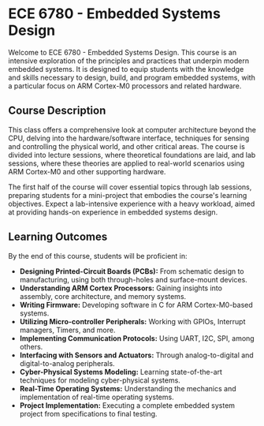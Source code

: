 # ECE 6780 - Embedded Systems Design

Welcome to ECE 6780 - Embedded Systems Design. This course is an intensive exploration of the principles and practices that underpin modern embedded systems. It is designed to equip students with the knowledge and skills necessary to design, build, and program embedded systems, with a particular focus on ARM Cortex-M0 processors and related hardware.

## Course Description

This class offers a comprehensive look at computer architecture beyond the CPU, delving into the hardware/software interface, techniques for sensing and controlling the physical world, and other critical areas. The course is divided into lecture sessions, where theoretical foundations are laid, and lab sessions, where these theories are applied to real-world scenarios using ARM Cortex-M0 and other supporting hardware.

The first half of the course will cover essential topics through lab sessions, preparing students for a mini-project that embodies the course's learning objectives. Expect a lab-intensive experience with a heavy workload, aimed at providing hands-on experience in embedded systems design.

## Learning Outcomes

By the end of this course, students will be proficient in:

- **Designing Printed-Circuit Boards (PCBs):** From schematic design to manufacturing, using both through-holes and surface-mount devices.
- **Understanding ARM Cortex Processors:** Gaining insights into assembly, core architecture, and memory systems.
- **Writing Firmware:** Developing software in C for ARM Cortex-M0-based systems.
- **Utilizing Micro-controller Peripherals:** Working with GPIOs, Interrupt managers, Timers, and more.
- **Implementing Communication Protocols:** Using UART, I2C, SPI, among others.
- **Interfacing with Sensors and Actuators:** Through analog-to-digital and digital-to-analog peripherals.
- **Cyber-Physical Systems Modeling:** Learning state-of-the-art techniques for modeling cyber-physical systems.
- **Real-Time Operating Systems:** Understanding the mechanics and implementation of real-time operating systems.
- **Project Implementation:** Executing a complete embedded system project from specifications to final testing.
